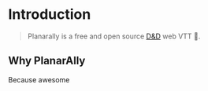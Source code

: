 # Introduction

> Planarally is a free and open source [D&D](https://vuejs.org/) web VTT 🚀.

## Why PlanarAlly

Because awesome

